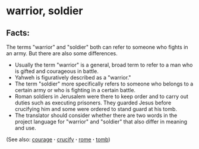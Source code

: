 # warrior, soldier #

## Facts: ##
The terms "warrior" and "soldier" both can refer to someone who fights in an army. But there are also some differences.
 
* Usually the term "warrior" is a general, broad term to refer to a man who is gifted and courageous in battle.
* Yahweh is figuratively described as a "warrior."
* The term "soldier" more specifically refers to someone who belongs to a certain army or who is fighting in a certain battle.
* Roman soldiers in Jerusalem were there to keep order and to carry out duties such as executing prisoners. They guarded Jesus before crucifying him and some were ordered to stand guard at his tomb.
* The translator should consider whether there are two words in the project language for "warrior" and "soldier" that also differ in meaning and use.

(See also: [courage](../other/courage.md) **·** [crucify](../kt/crucify.md) **·** [rome](../other/rome.md) **·** [tomb](../other/tomb.md))

